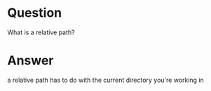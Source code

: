 # Question

What is a relative path?


# Answer 

a relative path has to do with the current directory you're working in